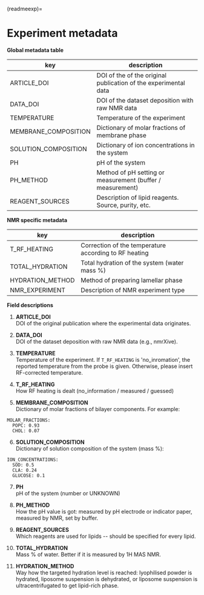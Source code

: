 (readmeexp)=
# Experiment metadata

**Global metadata table**

|             key           | description |
|---------------------------|-----------------------------------------|
| ARTICLE_DOI | DOI of the of the original publication of the experimental data|
| DATA_DOI | DOI of the dataset deposition with raw NMR data |
| TEMPERATURE | Temperature of the experiment |
| MEMBRANE_COMPOSITION | Dictionary of molar fractions of membrane phase |
| SOLUTION_COMPOSITION | Dictionary of ion concentrations in the system |
| PH | pH of the system |
| PH_METHOD | Method of pH setting or measurement (buffer / measurement) |
| REAGENT_SOURCES | Description of lipid reagents. Source, purity, etc. |

**NMR specific metadata**

|             key           | description                             |
|---------------------------|-----------------------------------------|
| T_RF_HEATING | Correction of the temperature according to RF heating |
| TOTAL_HYDRATION | Total hydration of the system (water mass %) |
| HYDRATION_METHOD | Method of preparing lamellar phase |
| NMR_EXPERIMENT | Description of NMR experiment type |

**Field descriptions**

1. **ARTICLE_DOI**  
DOI of the original publication where the experimental data originates.

2. **DATA_DOI**  
DOI of the dataset deposition with raw NMR data (e.g., nmrXive).

3. **TEMPERATURE**  
Temperature of the experiment. If `T_RF_HEATING` is 'no_inromation', the reported temperature from the probe is given. Otherwise, please insert RF-corrected temperature.

4. **T_RF_HEATING**  
How RF heating is dealt (no_information / measured / guessed)

5. **MEMBRANE_COMPOSITION**  
Dictionary of molar fractions of bilayer components. For example:
```
MOLAR_FRACTIONS:
  POPC: 0.93
  CHOL: 0.07
```

6. **SOLUTION_COMPOSITION**  
Dictionary of solution composition of the system (mass %):
```
ION_CONCENTRATIONS:
  SOD: 0.5
  CLA: 0.24
  GLUCOSE: 0.1
```

7. **PH**  
pH of the system (number or UNKNOWN)

8. **PH_METHOD**  
How the pH value is got: measured by pH electrode or indicator paper, measured by NMR, set by buffer.

9. **REAGENT_SOURCES**  
Which reagents are used for lipids -- should be specified for every lipid.

10. **TOTAL_HYDRATION**  
Mass \% of water. Better if it is measured by 1H MAS NMR.

11. **HYDRATION_METHOD**  
Way how the targeted hydration level is reached: lyophilised powder is hydrated, liposome suspension is dehydrated, or liposome suspension is ultracentrifugated to get lipid-rich phase.
